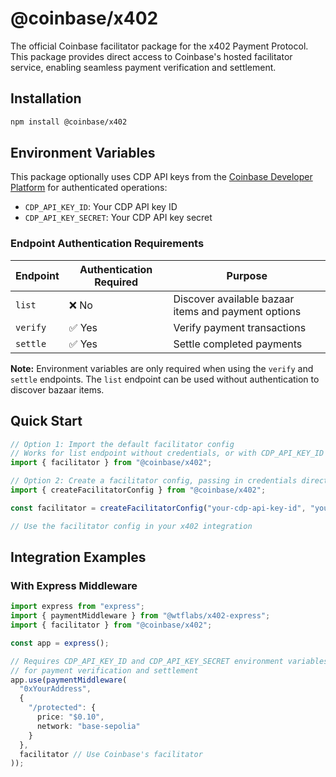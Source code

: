 # @coinbase/x402

The official Coinbase facilitator package for the x402 Payment Protocol. This package provides direct access to Coinbase's hosted facilitator service, enabling seamless payment verification and settlement.

## Installation

```bash
npm install @coinbase/x402
```

## Environment Variables

This package optionally uses CDP API keys from the [Coinbase Developer Platform](https://www.coinbase.com/developer-platform) for authenticated operations:

- `CDP_API_KEY_ID`: Your CDP API key ID
- `CDP_API_KEY_SECRET`: Your CDP API key secret

### Endpoint Authentication Requirements

| Endpoint | Authentication Required | Purpose |
|----------|------------------------|---------|
| `list` | ❌ No | Discover available bazaar items and payment options |
| `verify` | ✅ Yes | Verify payment transactions |
| `settle` | ✅ Yes | Settle completed payments |

**Note:** Environment variables are only required when using the `verify` and `settle` endpoints. The `list` endpoint can be used without authentication to discover bazaar items.

## Quick Start

```typescript
// Option 1: Import the default facilitator config
// Works for list endpoint without credentials, or with CDP_API_KEY_ID and CDP_API_KEY_SECRET environment variables for verify/settle
import { facilitator } from "@coinbase/x402";

// Option 2: Create a facilitator config, passing in credentials directly
import { createFacilitatorConfig } from "@coinbase/x402";

const facilitator = createFacilitatorConfig("your-cdp-api-key-id", "your-cdp-api-key-secret"); // Pass in directly from preferred secret management

// Use the facilitator config in your x402 integration
```

## Integration Examples

### With Express Middleware

```typescript
import express from "express";
import { paymentMiddleware } from "@wtflabs/x402-express";
import { facilitator } from "@coinbase/x402";

const app = express();

// Requires CDP_API_KEY_ID and CDP_API_KEY_SECRET environment variables
// for payment verification and settlement
app.use(paymentMiddleware(
  "0xYourAddress",
  {
    "/protected": {
      price: "$0.10",
      network: "base-sepolia"
    }
  },
  facilitator // Use Coinbase's facilitator
));
```
